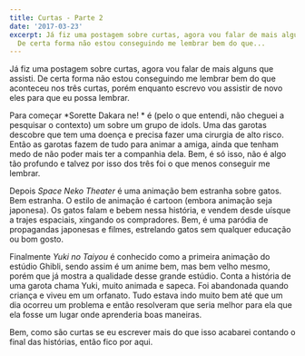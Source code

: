 ```yaml
---
title: Curtas - Parte 2
date: '2017-03-23'
excerpt: Já fiz uma postagem sobre curtas, agora vou falar de mais alguns que assisti.
  De certa forma não estou conseguindo me lembrar bem do que...
---
```




Já fiz uma postagem sobre curtas, agora vou falar de mais alguns que assisti. De certa forma não estou conseguindo me lembrar bem do que aconteceu nos três curtas, porém enquanto escrevo vou assistir de novo eles para que eu possa lembrar.

Para começar *Sorette Dakara ne! * é (pelo o que entendi, não cheguei a pesquisar o contexto) um sobre um grupo de idols. Uma das garotas descobre que tem uma doença e precisa fazer uma cirurgia de alto risco. Então as garotas fazem de tudo para animar a amiga, ainda que tenham medo de não poder mais ter a companhia dela. Bem, é só isso, não é algo tão profundo e talvez por isso dos três foi o que menos conseguir me lembrar.

Depois *Space Neko Theater* é uma animação bem estranha sobre gatos. Bem estranha. O estilo de animação é cartoon (embora animação seja japonesa). Os gatos falam e bebem nessa história, e vendem desde uísque a trajes espaciais, xingando os compradores. Bem, é uma paródia de propagandas japonesas e filmes, estrelando gatos sem qualquer educação ou bom gosto.

Finalmente *Yuki no Taiyou* é conhecido como a primeira animação do estúdio Ghibli, sendo assim é um anime bem, mas bem velho mesmo, porém que já mostra a qualidade desse grande estúdio. Conta a história de uma garota chama Yuki, muito animada e sapeca. Foi abandonada quando criança e viveu em um orfanato. Tudo estava indo muito bem até que um dia ocorreu um problema e então resolveram que seria melhor para ela que ela fosse um lugar onde aprenderia boas maneiras.

Bem, como são curtas se eu escrever mais do que isso acabarei contando o final das histórias, então fico por aqui.